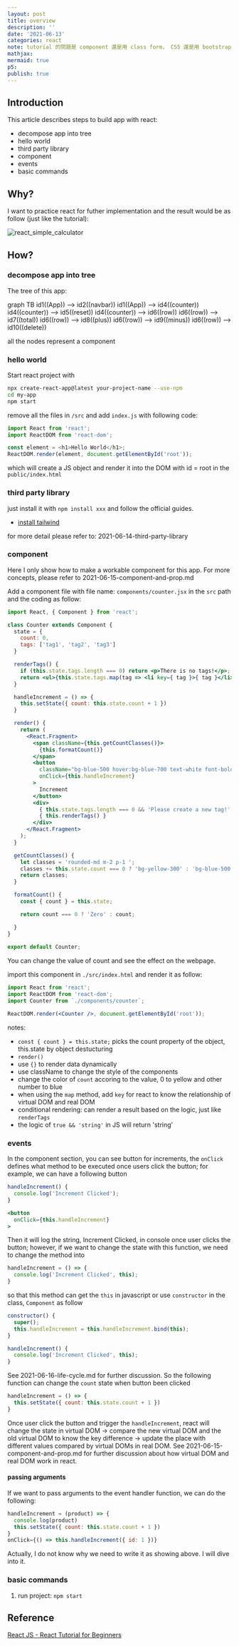 ```yaml
---
layout: post
title: overview
description: ''
date: '2021-06-13'
categories: react
note: tutorial 的問題是 component 還是用 class form， CSS 還是用 bootstrap，等到寫完以後，tree 的部分要換成新的網頁
mathjax:
mermaid: true
p5:
publish: true
---
```


## Introduction

This article describes steps to build app with react:

* decompose app into tree
* hello world
* third party library
* component
* events
* basic commands

## Why?

I want to practice react for futher implementation and the result would be as follow (just like the tutorial):

<img src='/assets/img/react_simple_calculator.png' class='w-1/2' alt='react_simple_calculator'>

## How?

### decompose app into tree

The tree of this app:

<div class="mermaid">
graph TB
  id1((App)) --> id2((navbar))
  id1((App)) --> id4((counter))
  id4((counter)) --> id5((reset))
  id4((counter)) --> id6((row))
  id6((row)) --> id7((total))
  id6((row)) --> id8((plus))
  id6((row)) --> id9((minus))
  id6((row)) --> id10((delete))
</div>

all the nodes represent a component

### hello world

Start react project with

```bash
npx create-react-app@latest your-project-name --use-npm
cd my-app
npm start
```

remove all the files in `/src` and add `index.js` with following code:

```javascript
import React from 'react';
import ReactDOM from 'react-dom';

const element = <h1>Hello World</h1>;
ReactDOM.render(element, document.getElementById('root'));
```

which will create a JS object and render it into the DOM with id = root in the `public/index.html`

### third party library

just install it with `npm install xxx` and follow the official guides.

* [install tailwind](https://tailwindcss.com/docs/guides/create-react-app)

for more detail please refer to: 2021-06-14-third-party-library

### component

Here I only show how to make a workable component for this app. For more concepts, please refer to 2021-06-15-component-and-prop.md

Add a component file with file name: `components/counter.jsx` in the `src` path and the coding as follow:

```jsx
import React, { Component } from 'react';

class Counter extends Component {
  state = {
    count: 0,
    tags: ['tag1', 'tag2', 'tag3']
  }

  renderTags() {
    if (this.state.tags.length === 0) return <p>There is no tags!</p>;
    return <ul>{this.state.tags.map(tag => <li key={ tag }>{ tag }</li>)}</ul>
  }

  handleIncrement = () => {
    this.setState({ count: this.state.count + 1 })
  }

  render() {
    return (
      <React.Fragment>
        <span className={this.getCountClasses()}>
          {this.formatCount()}
        </span>
        <button
          className="bg-blue-500 hover:bg-blue-700 text-white font-bold py-2 px-4 rounded"
          onClick={this.handleIncrement}
        >
          Increment
        </button>
        <div>
          { this.state.tags.length === 0 && 'Please create a new tag!' }
          { this.renderTags() }
        </div>
      </React.Fragment>
    );
  }

  getCountClasses() {
    let classes = 'rounded-md m-2 p-1 ';
    classes += this.state.count === 0 ? 'bg-yellow-300' : 'bg-blue-500';
    return classes;
  }

  formatCount() {
    const { count } = this.state;

    return count === 0 ? 'Zero' : count;

  }
}
 
export default Counter;
```

You can change the value of count and see the effect on the webpage.

import this component in `./src/index.html` and render it as follow:

```jsx
import React from 'react';
import ReactDOM from 'react-dom';
import Counter from `./components/counter`;

ReactDOM.render(<Counter />, document.getElementById('root'));
```

notes:

* `const { count } = this.state;` picks the count property of the object, this.state by object destucturing
* `render()` 
* use `{}` to render data dynamically
* use className to change the style of the components
* change the color of `count` accoring to the value, 0 to yellow and other number to blue
* when using the `map` method, add `key` for react to know the relationship of virtual DOM and real DOM
* conditional rendering: can render a result based on the logic, just like `renderTags`
* the logic of `true && 'string'` in JS will return 'string'

### events

In the component section, you can see button for increments, the `onClick` defines what method to be executed once users click the button; for example, we can have a following button

```jsx
handleIncrement() {
  console.log('Increment Clicked');
}

<button
  onClick={this.handleIncrement}
>
```

Then it will log the string, Increment Clicked, in console once user clicks the button; however, if we want to change the state with this function, we need to change the method into

```jsx
handleIncrement = () => {
  console.log('Increment Clicked', this);
}
```

so that this method can get the `this` in javascript or use `constructor` in the class, `Component` as follow

```jsx
constructor() {
  super();
  this.handleIncrement = this.handleIncrement.bind(this);
}

handleIncrement() {
  console.log('Increment Clicked', this);
}
```

See 2021-06-16-life-cycle.md for further discussion. So the following function can change the `count` state when button been clicked

```jsx
handleIncrement = () => {
  this.setState({ count: this.state.count + 1 })
}
```

Once user click the button and trigger the `handleIncrement`, react will change the state in virtual DOM -> compare the new virtual DOM and the old virtual DOM to know the key difference -> update the place with different values compared by virtual DOMs in real DOM. See 2021-06-15-component-and-prop.md for further discussion about how virtual DOM and real DOM work in react.

#### passing arguments

If we want to pass arguments to the event handler function, we can do the following:

```jsx
handleIncrement = (product) => {
  console.log(product)
  this.setState({ count: this.state.count + 1 })
}
onClick={() => this.handleIncrement({ id: 1 })}
```

Actually, I do not know why we need to write it as showing above. I will dive into it.

### basic commands

1. run project: `npm start`

## Reference

[React JS - React Tutorial for Beginners](https://www.youtube.com/watch?v=Ke90Tje7VS0)
